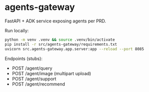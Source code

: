 # agents-gateway

FastAPI + ADK service exposing agents per PRD.

Run locally:

```bash
python -m venv .venv && source .venv/bin/activate
pip install -r src/agents-gateway/requirements.txt
uvicorn src.agents-gateway.app.server:app --reload --port 8085
```

Endpoints (stubs):
- POST /agent/query
- POST /agent/image (multipart upload)
- POST /agent/support
- POST /agent/recommend


